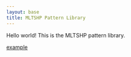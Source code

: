```yaml
---
layout: base
title: MLTSHP Pattern Library
---
```


Hello world! This is the MLTSHP pattern library.

[example](/base/typography)
